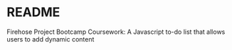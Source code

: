 # README

Firehose Project Bootcamp Coursework: A Javascript to-do list that allows users to add dynamic content

